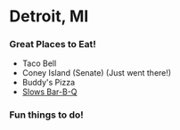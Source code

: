 # Detroit, MI

### Great Places to Eat!

- Taco Bell
- Coney Island (Senate) (Just went there!)
- Buddy's Pizza
- [Slows Bar-B-Q](https://slowsbarbq.com/)

### Fun things to do!
